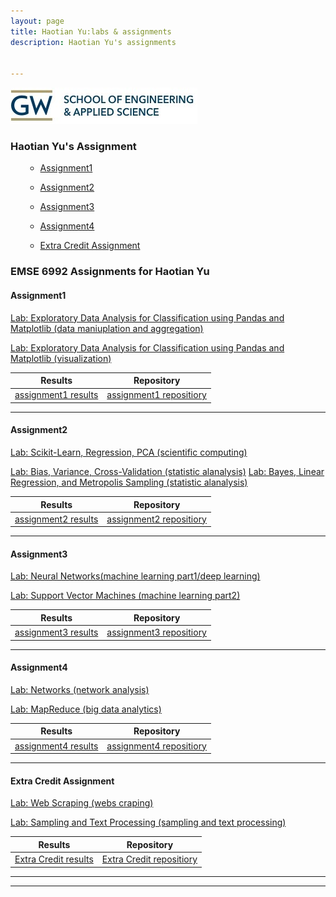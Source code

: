 ```yaml
---
layout: page
title: Haotian Yu:labs & assignments
description: Haotian Yu's assignments


---
```


 <img src="seas.jpg" alt="seas" title="seas"/>
 
### Haotian Yu's Assignment

<div class="navbar">
    <div class="navbar-inner">
        <ul class="nav">
            <ul class="nav">
                <li><a href="#Assignment1">Assignment1</a></li>
            </ul>
            <ul class="nav1">
                <li><a href="#Assignment2">Assignment2</a></li>
            </ul>
            <ul class="nav2">
                <li><a href="#Assignment3">Assignment3</a></li>
            </ul>
            <ul class="nav3">
                <li><a href="#Assignment4">Assignment4</a></li>
            </ul>
            <ul class="nav4">
                <li><a href="#ExtraCredit">Extra Credit Assignment</a></li>
            </ul>
        </ul>
    </div>
</div>


### EMSE 6992 Assignments for Haotian Yu
####  <a name="Assignment1"></a>Assignment1

[Lab: Exploratory Data Analysis for Classification using Pandas and Matplotlib (data maniuplation and aggregation)](https://github.com/bsharvey/EMSEDataAnalytics/blob/master/EMSE6992_Labs/lab3/lab3full.ipynb)


[Lab: Exploratory Data Analysis for Classification using Pandas and Matplotlib (visualization)](https://github.com/bsharvey/EMSEDataAnalytics/blob/master/EMSE6992_Labs/lab3/lab3full.ipynb)

Results | Repository
---|---
[assignment1 results](https://github.com/HaotianYu123/HaotianYu123.github.io/blob/master/Assignments/HaotianYu_Assignment1.ipynb)| [assignment1 repositiory]()

---


####  <a name="Assignment2"></a>Assignment2

[Lab: Scikit-Learn, Regression, PCA (scientific computing)](https://github.com/bsharvey/EMSEDataAnalytics/blob/master/EMSE6992_Labs/lab4/Lab4full.ipynb)

[Lab: Bias, Variance, Cross-Validation (statistic alanalysis)](https://github.com/bsharvey/EMSEDataAnalytics/blob/master/EMSE6992_Labs/lab5/Lab5.ipynb)
[Lab: Bayes, Linear Regression, and Metropolis Sampling (statistic alanalysis)](https://github.com/bsharvey/EMSEDataAnalytics/tree/master/EMSE6992_Labs/lab6)


| Results                | Repository                 |
| ---------------------- |:--------------------------:|
| [assignment2 results](https://github.com/HaotianYu123/HaotianYu123.github.io/blob/master/Assignments/HaotianYu_Assignment2.ipynb)| [assignment2 repositiory]()|

---


####  <a name="Assignment3"></a>Assignment3

[Lab: Neural Networks(machine learning part1/deep learning)](https://github.com/bsharvey/EMSEDataAnalytics/blob/master/EMSE6992_Labs/lab10/Lab_10.ipynb)


[Lab: Support Vector Machines (machine learning part2)](https://github.com/bsharvey/EMSEDataAnalytics/blob/master/EMSE6992_Labs/lab10/Lab_10.ipynb)


| Results                | Repository                 |
| ---------------------- |:--------------------------:|
| [assignment3 results](https://github.com/HaotianYu123/HaotianYu123.github.io/blob/master/Assignments/HaotianYu_Assignment3.ipynb)| [assignment3 repositiory]()|

---



####  <a name="Assignment4"></a>Assignment4

[Lab: Networks (network analysis)](https://github.com/bsharvey/EMSEDataAnalytics/blob/master/EMSE6992_Labs/lab9/lab_9_with_answers.ipynb)



[Lab: MapReduce (big data analytics)](https://github.com/bsharvey/EMSEDataAnalytics/blob/master/EMSE6992_Labs/lab8/lab8_mapreduce.ipynb)


| Results                | Repository                 |
| ---------------------- |:--------------------------:|
| [assignment4 results](https://haotianyu123.github.io/)| [assignment4 repositiory]()|

---


####  <a name="ExtraCredit"></a>Extra Credit Assignment

[Lab: Web Scraping (webs craping)](https://github.com/bsharvey/EMSEDataAnalytics/blob/master/EMSE6992_Labs/lab2/Lab_2_A_Johanna.ipynb)


[Lab: Sampling and Text Processing (sampling and text processing) ](https://github.com/bsharvey/EMSEDataAnalytics/blob/master/EMSE6992_Labs/lab7/GibbsSampler.ipynb)


| Results                | Repository                 |
| ---------------------- |:--------------------------:|
| [Extra Credit results]()| [Extra Credit repositiory]()|

---
---
